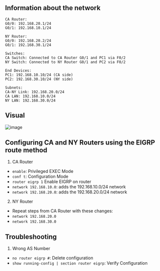 ## Information about the network

```
CA Router:
G0/0: 192.168.20.1/24
G0/1: 192.168.10.1/24

NY Router:
G0/0: 192.168.20.2/24
G0/1: 192.168.30.1/24

Switches:
CA Switch: Connected to CA Router G0/1 and PC1 via F0/2
NY Switch: Connected to NY Router G0/1 and PC2 via F0/2

End Devices:
PC1: 192.168.10.10/24 (CA side)
PC2: 192.168.30.10/24 (NY side)

Subnets:
CA-NY Link: 192.168.20.0/24
CA LAN: 192.168.10.0/24
NY LAN: 192.168.30.0/24
```

## Visual

![image](https://github.com/user-attachments/assets/b6c749c7-7f62-43b2-a187-62d4a357d100)

## Configuring CA and NY Routers using the EIGRP route method

1. CA Router
  - `enable`: Privileged EXEC Mode
  - `conf t`: Configuration Mode
  - `router eigrp 1` Enable EIGRP on router
  - `network 192.168.10.0`: adds the 192.168.10.0/24 network
  - `network 192.168.20.0`: adds the 192.168.20.0/24 network
2. NY Router
  - Repeat steps from CA Router with these changes:
  - `network 192.168.20.0`
  - `network 192.168.30.0`

## Troubleshooting

1. Wrong AS Number
  - `no router eigrp #`: Delete configuration
  - `show running-config | section router eigrp`: Verify Configuration
